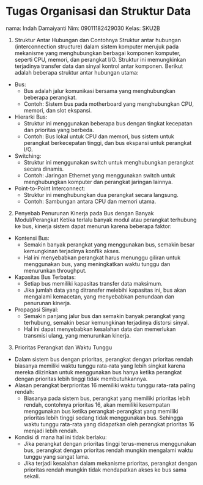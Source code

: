 # Tugas Organisasi dan Struktur Data

nama: Indah Damaiyanti
Nim: 09011182429030
Kelas: SKU2B

1. Struktur Antar Hubungan dan Contohnya
Struktur antar hubungan (interconnection structure) dalam sistem komputer merujuk pada mekanisme yang menghubungkan berbagai komponen komputer, seperti CPU, memori, dan perangkat I/O. Struktur ini memungkinkan terjadinya transfer data dan sinyal kontrol antar komponen.
Berikut adalah beberapa struktur antar hubungan utama:
 * Bus:
   * Bus adalah jalur komunikasi bersama yang menghubungkan beberapa perangkat.
   * Contoh: Sistem bus pada motherboard yang menghubungkan CPU, memori, dan slot ekspansi.
 * Hierarki Bus:
   * Struktur ini menggunakan beberapa bus dengan tingkat kecepatan dan prioritas yang berbeda.
   * Contoh: Bus lokal untuk CPU dan memori, bus sistem untuk perangkat berkecepatan tinggi, dan bus ekspansi untuk perangkat I/O.
 * Switching:
   * Struktur ini menggunakan switch untuk menghubungkan perangkat secara dinamis.
   * Contoh: Jaringan Ethernet yang menggunakan switch untuk menghubungkan komputer dan perangkat jaringan lainnya.
 * Point-to-Point Interconnect:
   * Struktur ini menghubungkan dua perangkat secara langsung.
   * Contoh: Sambungan antara CPU dan memori utama.
2. Penyebab Penurunan Kinerja pada Bus dengan Banyak Modul/Perangkat
Ketika terlalu banyak modul atau perangkat terhubung ke bus, kinerja sistem dapat menurun karena beberapa faktor:
 * Kontensi Bus:
   * Semakin banyak perangkat yang menggunakan bus, semakin besar kemungkinan terjadinya konflik akses.
   * Hal ini menyebabkan perangkat harus menunggu giliran untuk menggunakan bus, yang meningkatkan waktu tunggu dan menurunkan throughput.
 * Kapasitas Bus Terbatas:
   * Setiap bus memiliki kapasitas transfer data maksimum.
   * Jika jumlah data yang ditransfer melebihi kapasitas ini, bus akan mengalami kemacetan, yang menyebabkan penundaan dan penurunan kinerja.
 * Propagasi Sinyal:
   * Semakin panjang jalur bus dan semakin banyak perangkat yang terhubung, semakin besar kemungkinan terjadinya distorsi sinyal.
   * Hal ini dapat menyebabkan kesalahan data dan memerlukan transmisi ulang, yang menurunkan kinerja.
3. Prioritas Perangkat dan Waktu Tunggu
 * Dalam sistem bus dengan prioritas, perangkat dengan prioritas rendah biasanya memiliki waktu tunggu rata-rata yang lebih singkat karena mereka diizinkan untuk menggunakan bus hanya ketika perangkat dengan prioritas lebih tinggi tidak membutuhkannya.
 * Alasan perangkat berprioritas 16 memiliki waktu tunggu rata-rata paling rendah:
   * Biasanya pada sistem bus, perangkat yang memiliki prioritas lebih rendah, contohnya prioritas 16, akan memiliki kesempatan menggunakan bus ketika perangkat-perangkat yang memiliki prioritas lebih tinggi sedang tidak menggunakan bus. Sehingga waktu tunggu rata-rata yang didapatkan oleh perangkat prioritas 16 menjadi lebih rendah.
 * Kondisi di mana hal ini tidak berlaku:
   * Jika perangkat dengan prioritas tinggi terus-menerus menggunakan bus, perangkat dengan prioritas rendah mungkin mengalami waktu tunggu yang sangat lama.
   * Jika terjadi kesalahan dalam mekanisme prioritas, perangkat dengan prioritas rendah mungkin tidak mendapatkan akses ke bus sama sekali.

